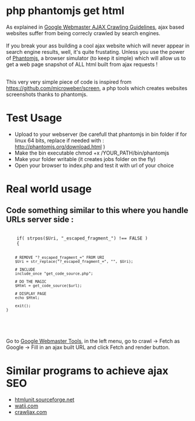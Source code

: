 <h1>php phantomjs get html</h1>
As explained in <a href="https://developers.google.com/webmasters/ajax-crawling/docs/html-snapshot" target="_blank">Google Webmaster AJAX Crawling Guidelines</a>, ajax based websites suffer from being correcly crawled by search engines.<br><br>
If you break your ass building a cool ajax website which will never appear in search engine results, well, it's quite frustating. Unless you use the power of <a href="http://phantomjs.org/" target="_blank">Phantomjs</a>, a browser simulator (to keep it simple) which will allow us to get a web page snapshot of ALL html built from ajax requests !<br><br>

This very very simple piece of code is inspired from <a href="https://github.com/microweber/screen" target="_blank">https://github.com/microweber/screen</a>, a php tools which creates websites screenshots thanks to phantomjs.<br>

<h1>Test Usage</h1>
<ul>
    <li>Upload to your webserver (be carefull that phantomjs in bin folder if for linux 64 bits, replace if needed with : <a href="http://phantomjs.org/download.html" target="_blank">http://phantomjs.org/download.html</a> )</li>
    <li>Make the bin executable chmod +x /YOUR_PATH/bin/phantomjs</li>
    <li>Make your folder writable (it creates jobs folder on the fly)</li>
    <li>Open your browser to index.php and test it with url of your choice</li>
</ul>

<h1>Real world usage</h1>
<h2>Code something similar to this where you handle URLs server side :</h2>
<pre><code>
    if( strpos($Uri, "_escaped_fragment_") !== FALSE )
    {

        # REMOVE "?_escaped_fragment_=" FROM URI
        $Uri = str_replace("?_escaped_fragment_=", "", $Uri);

        # INCLUDE 
        include_once "get_code_source.php";

        # DO THE MAGIC
        $Html = get_code_source($url);

        # DISPLAY PAGE 
        echo $Html;

        exit();
    }
</code></pre><br>
Go to <a href="https://www.google.com/webmasters/tools/home" target="_blank">Google Webmaster Tools</a>, in the left menu, go to crawl -> Fetch as Google -> Fill in an ajax built URL and click Fetch and render button.

<h1>Similar programs to achieve ajax SEO</h1>
<ul>
    <li><a href="http://htmlunit.sourceforge.net" target="_blank">htmlunit.sourceforge.net</a></li>
    <li><a href="http://watij.com" target="_blank">watij.com</a></li>
    <li><a href="http://crawljax.com" target="_blank">crawljax.com</a></li>
</ul>